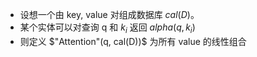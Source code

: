 - 设想一个由 key, value 对组成数据库 $cal(D)$。
- 某个实体可以对查询 q 和 $k_i$ 返回 $alpha(q, k_i)$
- 则定义 $"Attention"(q, cal(D))$ 为所有 value 的线性组合
